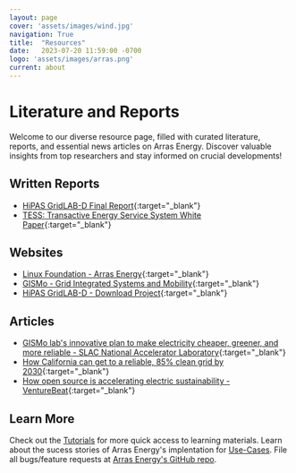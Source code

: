 ```yaml
---
layout: page
cover: 'assets/images/wind.jpg'
navigation: True
title:  "Resources"
date:   2023-07-20 11:59:00 -0700
logo: 'assets/images/arras.png'
current: about
---
```


# Literature and Reports

Welcome to our diverse resource page, filled with curated literature, reports, and essential news articles on Arras Energy. Discover valuable insights from top researchers and stay informed on crucial developments!

## Written Reports

- [HiPAS GridLAB-D Final Report](https://drive.google.com/file/d/13uk-BRT2FVdv5OuEbbtdAIB1tuZdgt1i/view?usp=drive_link){:target="_blank"}
- [TESS: Transactive Energy Service System White Paper](https://s3.us-east-2.amazonaws.com/tess.slacgismo.org/Chassin+et+al%2C+TESS+White+Paper+(2019).pdf){:target="_blank"}


## Websites
- [Linux Foundation - Arras Energy](https://lfenergy.org/projects/arras/){:target="_blank"}
- [GISMo - Grid Integrated Systems and Mobility](https://gismo.slac.stanford.edu/){:target="_blank"}
- [HiPAS GridLAB-D - Download Project](https://www.energizeinnovation.fund/projects/hipas-gridlab-d-high-performance-agent-based-simulation-using-gridlab-d){:target="_blank"}

## Articles

- [GISMo lab's innovative plan to make electricity cheaper, greener, and more reliable - SLAC National Accelerator Laboratory](https://www6.slac.stanford.edu/news/2022-02-28-gismo-labs-innovative-plan-make-electricity-cheaper-greener-and-more-reliable){:target="_blank"}
- [How California can get to a reliable, 85% clean grid by 2030](https://www.canarymedia.com/articles/clean-energy/how-california-can-get-to-a-reliable-85-clean-grid-by-2030){:target="_blank"}
- [How open source is accelerating electric sustainability - VentureBeat](https://venturebeat.com/programming-development/how-open-source-is-accelerating-electric-sustainability/){:target="_blank"}

## Learn More
Check out the [Tutorials](https://arras-energy.github.io/static-website/tutorials/) for more quick access to learning materials. Learn about the sucess stories of Arras Energy's implentation for [Use-Cases](https://arras-energy.github.io/static-website/use-cases/). File all bugs/feature requests at [Arras Energy's GitHub repo](https://github.com/arras-energy).

[Tutorials]:  https://arras-energy.github.io/static-website/tutorials/
[Reports]:   https://arras-energy.github.io/static-website/literature/ 
[Use-Cases]:  https://arras-energy.github.io/static-website/use-cases/ 
[Arras Energy's GitHub repo]: https://github.com/arras-energy
